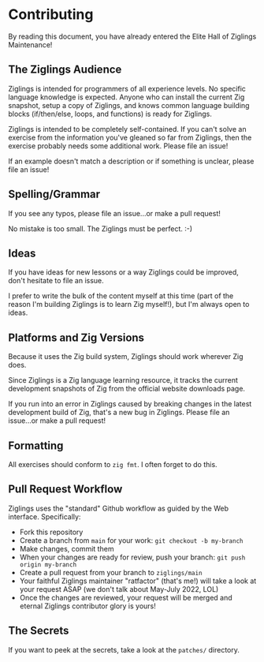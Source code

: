# Contributing

By reading this document, you have already entered the Elite Hall
of Ziglings Maintenance!


## The Ziglings Audience

Ziglings is intended for programmers of all experience levels. No
specific language knowledge is expected. Anyone who can install
the current Zig snapshot, setup a copy of Ziglings, and knows
common language building blocks (if/then/else, loops, and
functions) is ready for Ziglings.

Ziglings is intended to be completely self-contained. If you
can't solve an exercise from the information you've gleaned so
far from Ziglings, then the exercise probably needs some
additional work. Please file an issue!

If an example doesn't match a description or if something is
unclear, please file an issue!


## Spelling/Grammar

If you see any typos, please file an issue...or make a pull
request!

No mistake is too small. The Ziglings must be perfect. :-)


## Ideas

If you have ideas for new lessons or a way Ziglings could be
improved, don't hesitate to file an issue.

I prefer to write the bulk of the content myself at this time
(part of the reason I'm building Ziglings is to learn Zig
myself!), but I'm always open to ideas.


## Platforms and Zig Versions

Because it uses the Zig build system, Ziglings should work
wherever Zig does.

Since Ziglings is a Zig language learning resource, it tracks the
current development snapshots of Zig from the official website
downloads page.

If you run into an error in Ziglings caused by breaking changes
in the latest development build of Zig, that's a new bug in
Ziglings.  Please file an issue...or make a pull request!


## Formatting

All exercises should conform to `zig fmt`. I often forget to do
this.


## Pull Request Workflow

Ziglings uses the "standard" Github workflow as guided by the Web
interface.  Specifically:

* Fork this repository
* Create a branch from `main` for your work:
      `git checkout -b my-branch`
* Make changes, commit them
* When your changes are ready for review, push your branch:
      `git push origin my-branch`
* Create a pull request from your branch to `ziglings/main`
* Your faithful Ziglings maintainer "ratfactor" (that's me!) will
  take a look at your request ASAP (we don't talk about May-July
  2022, LOL)
* Once the changes are reviewed, your request will be merged and
  eternal Ziglings contributor glory is yours!


## The Secrets

If you want to peek at the secrets, take a look at the `patches/`
directory.
